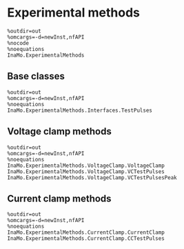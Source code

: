 # Experimental methods

```@modelica
%outdir=out
%omcargs=-d=newInst,nfAPI
%nocode
%noequations
InaMo.ExperimentalMethods
```

## Base classes

```@modelica
%outdir=out
%omcargs=-d=newInst,nfAPI
%noequations
InaMo.ExperimentalMethods.Interfaces.TestPulses
```

## Voltage clamp methods

```@modelica
%outdir=out
%omcargs=-d=newInst,nfAPI
%noequations
InaMo.ExperimentalMethods.VoltageClamp.VoltageClamp
InaMo.ExperimentalMethods.VoltageClamp.VCTestPulses
InaMo.ExperimentalMethods.VoltageClamp.VCTestPulsesPeak
```

## Current clamp methods

```@modelica
%outdir=out
%omcargs=-d=newInst,nfAPI
%noequations
InaMo.ExperimentalMethods.CurrentClamp.CurrentClamp
InaMo.ExperimentalMethods.CurrentClamp.CCTestPulses
```
